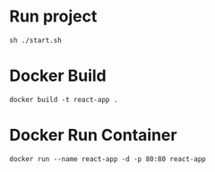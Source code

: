 # Run project
```sh ./start.sh```

# Docker Build
```docker build -t react-app .```

# Docker Run Container
```docker run --name react-app -d -p 80:80 react-app```
